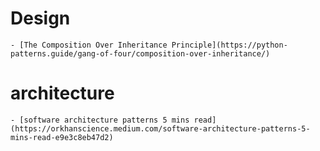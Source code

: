 # Design

    - [The Composition Over Inheritance Principle](https://python-patterns.guide/gang-of-four/composition-over-inheritance/)


# architecture

    - [software architecture patterns 5 mins read](https://orkhanscience.medium.com/software-architecture-patterns-5-mins-read-e9e3c8eb47d2)

